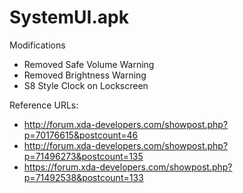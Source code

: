 # SystemUI.apk

Modifications

- Removed Safe Volume Warning
- Removed Brightness Warning
- S8 Style Clock on Lockscreen

Reference URLs:

- http://forum.xda-developers.com/showpost.php?p=70176615&postcount=46
- http://forum.xda-developers.com/showpost.php?p=71496273&postcount=135
- https://forum.xda-developers.com/showpost.php?p=71492538&postcount=133

